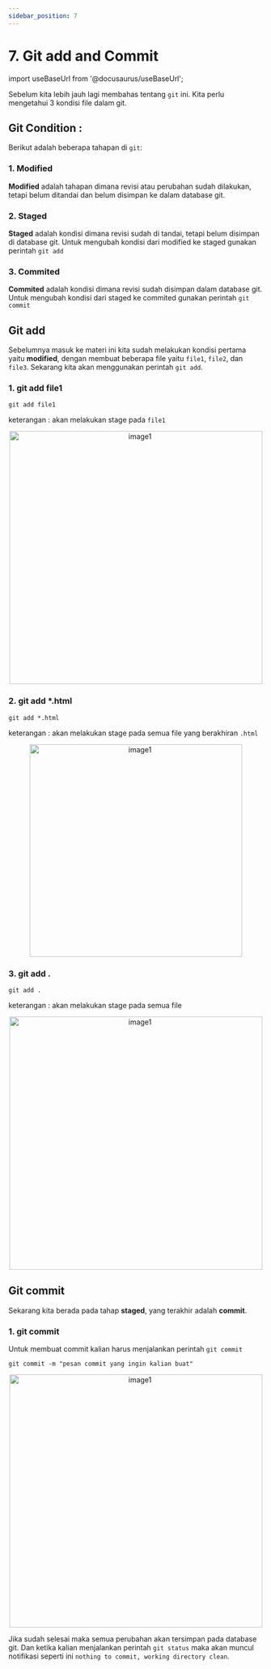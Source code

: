 ```yaml
---
sidebar_position: 7
---
```


# 7. Git add and Commit

import useBaseUrl from '@docusaurus/useBaseUrl';

Sebelum kita lebih jauh lagi membahas tentang `git` ini. Kita perlu mengetahui 3 kondisi file dalam git.

## Git Condition :
Berikut adalah beberapa tahapan di `git`: 

### 1. Modified
**Modified** adalah tahapan dimana revisi atau perubahan sudah dilakukan, tetapi belum ditandai dan belum disimpan ke dalam database git.

### 2. Staged
**Staged** adalah kondisi dimana revisi sudah di tandai, tetapi belum disimpan di database git. Untuk mengubah kondisi dari modified ke staged gunakan perintah `git add`

### 3. Commited
**Commited** adalah kondisi dimana revisi sudah disimpan dalam database git. Untuk mengubah kondisi dari staged ke commited gunakan perintah `git commit`

## Git add
Sebelumnya masuk ke materi ini kita sudah melakukan kondisi pertama yaitu **modified**, dengan membuat beberapa file yaitu `file1`, `file2`, dan `file3`. Sekarang kita akan menggunakan perintah `git add`.

### 1. git add file1

```shell
git add file1
```
keterangan : akan melakukan stage pada `file1`

  <center>
  <img alt="image1" src={useBaseUrl('img/docs/git16.png')} height="500px"/>
  </center>

### 2. git add *.html

```shell
git add *.html
```
keterangan : akan melakukan stage pada semua file yang berakhiran `.html`

  <center>
  <img alt="image1" src={useBaseUrl('img/docs/git17.png')} height="420px"/>
  </center>

### 3. git add .

```shell
git add .
```
keterangan : akan melakukan stage pada semua file

  <center>
  <img alt="image1" src={useBaseUrl('img/docs/git18.png')} height="500px"/>
  </center>

## Git commit  
Sekarang kita berada pada tahap **staged**, yang terakhir adalah **commit**.
### 1. git commit 
Untuk membuat commit kalian harus menjalankan perintah `git commit`

```shell
git commit -m "pesan commit yang ingin kalian buat"
```

  <center>
  <img alt="image1" src={useBaseUrl('img/docs/git19.png')} height="500px"/>
  </center>


Jika sudah selesai maka semua perubahan akan tersimpan pada database git. Dan ketika kalian menjalankan perintah `git status` maka akan muncul notifikasi seperti ini `nothing to commit, working directory clean`.



